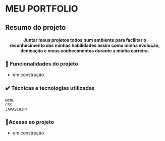 # MEU PORTFOLIO 

## Resumo do projeto

<h4 align="center">
Juntar meus projetos todos num ambiente para facilitar o reconhecimento das minhas habilidades assim como minha evolução, dedicação e meus conhecimentos durante a minha carreira.
</h4>


### 🔨 Funcionalidades do projeto

- em construção  

### ✔️ Técnicas e tecnologias utilizadas

```
HTML
CSS
JAVASCRIPT
```

### 📁Acesso ao projeto
- em construção
